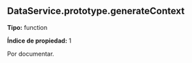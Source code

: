 ## DataService.prototype.generateContext

**Tipo:** function

**Índice de propiedad:** 1

Por documentar.



